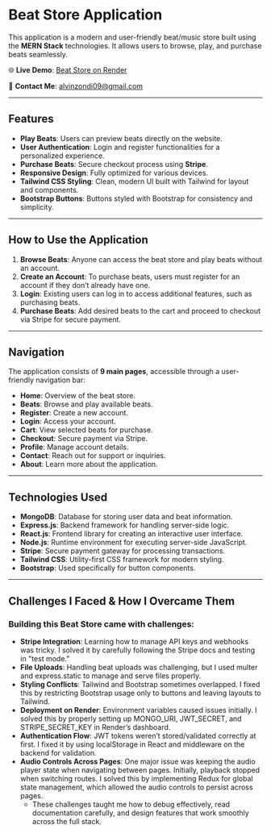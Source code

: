 # Beat Store Application

This application is a modern and user-friendly beat/music store built using the **MERN Stack** technologies. It allows users to browse, play, and purchase beats seamlessly.

🌐 **Live Demo**: [Beat Store on Render](https://vinkid-beatz.onrender.com/)  

📧 **Contact Me**: alvinzondi09@gmail.com  

---

## Features

- **Play Beats**: Users can preview beats directly on the website.
- **User Authentication**: Login and register functionalities for a personalized experience.
- **Purchase Beats**: Secure checkout process using **Stripe**.
- **Responsive Design**: Fully optimized for various devices.
- **Tailwind CSS Styling**: Clean, modern UI built with Tailwind for layout and components.
- **Bootstrap Buttons**: Buttons styled with Bootstrap for consistency and simplicity.

---

## How to Use the Application

1. **Browse Beats**: Anyone can access the beat store and play beats without an account.
2. **Create an Account**: To purchase beats, users must register for an account if they don’t already have one.
3. **Login**: Existing users can log in to access additional features, such as purchasing beats.
4. **Purchase Beats**: Add desired beats to the cart and proceed to checkout via Stripe for secure payment.

---

## Navigation

The application consists of **9 main pages**, accessible through a user-friendly navigation bar:

- **Home**: Overview of the beat store.
- **Beats**: Browse and play available beats.
- **Register**: Create a new account.
- **Login**: Access your account.
- **Cart**: View selected beats for purchase.
- **Checkout**: Secure payment via Stripe.
- **Profile**: Manage account details.
- **Contact**: Reach out for support or inquiries.
- **About**: Learn more about the application.

---

## Technologies Used

- **MongoDB**: Database for storing user data and beat information.
- **Express.js**: Backend framework for handling server-side logic.
- **React.js**: Frontend library for creating an interactive user interface.
- **Node.js**: Runtime environment for executing server-side JavaScript.
- **Stripe**: Secure payment gateway for processing transactions.
- **Tailwind CSS**: Utility-first CSS framework for modern styling.
- **Bootstrap**: Used specifically for button components.

---

## Challenges I Faced & How I Overcame Them
### Building this Beat Store came with challenges:
 - **Stripe Integration**: Learning how to manage API keys and webhooks was tricky. I solved it by carefully following the Stripe docs and testing in "test mode."
 - **File Uploads**: Handling beat uploads was challenging, but I used multer and express.static to manage and serve files properly.
 - **Styling Conflicts**: Tailwind and Bootstrap sometimes overlapped. I fixed this by restricting Bootstrap usage only to buttons and leaving layouts to Tailwind.
 - **Deployment on Render**: Environment variables caused issues initially. I solved this by properly setting up MONGO_URI, JWT_SECRET, and STRIPE_SECRET_KEY in Render’s dashboard.
 - **Authentication Flow**: JWT tokens weren’t stored/validated correctly at first. I fixed it by using localStorage in React and middleware on the backend for validation.
 - **Audio Controls Across Pages**: One major issue was keeping the audio player state when navigating between pages. Initially, playback stopped when switching routes. I solved this by implementing Redux for global state management, which allowed the audio controls to persist across pages.
   - These challenges taught me how to debug effectively, read documentation carefully, and design features that work smoothly across the full stack.

